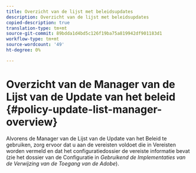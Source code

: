 ```yaml
---
title: Overzicht van de lijst met beleidsupdates
description: Overzicht van de lijst met beleidsupdates
copied-description: true
translation-type: tm+mt
source-git-commit: 89bdda1d4bd5c126f19ba75a819942df901183d1
workflow-type: tm+mt
source-wordcount: '49'
ht-degree: 0%

---
```



# Overzicht van de Manager van de Lijst van de Update van het beleid {#policy-update-list-manager-overview}

Alvorens de Manager van de Lijst van de Update van het Beleid te gebruiken, zorg ervoor dat u aan de vereisten voldoet die in Vereisten worden vermeld en dat het configuratiedossier de vereiste informatie bevat (zie het dossier van de Configuratie in *Gebruikend de Implementaties van de Verwijzing van de Toegang van de Adobe*).
